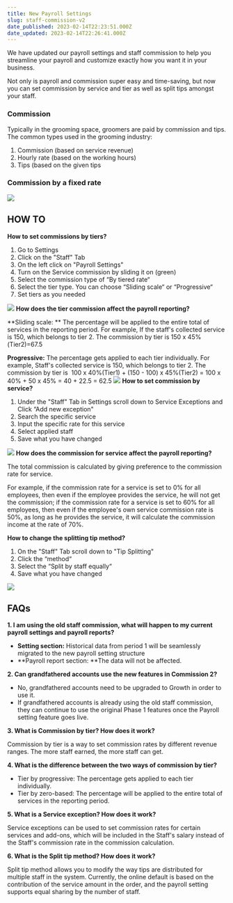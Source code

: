 ```yaml
---
title: New Payroll Settings
slug: staff-commission-v2
date_published: 2023-02-14T22:23:51.000Z
date_updated: 2023-02-14T22:26:41.000Z
---
```


We have updated our payroll settings and staff commission to help you streamline your payroll and customize exactly how you want it in your business. 

Not only is payroll and commission super easy and time-saving, but now you can set commission by service and tier as well as split tips amongst your staff. 

### Commission

Typically in the grooming space, groomers are paid by commission and tips. The common types used in the grooming industry:

1. Commission (based on service revenue)
2. Hourly rate (based on the working hours)
3. Tips (based on the given tips

### Commission by a fixed rate
![](__GHOST_URL__/content/images/2023/02/ccd801eb-aa9a-4497-9b74-d5253f57daba.png)
## HOW TO

**How to set commissions by tiers?**

1. Go to Settings
2. Click on the "Staff" Tab 
3. On the left click on "Payroll Settings"
4. Turn on the Service commission by sliding it on (green)
5. Select the commission type of “By tiered rate“
6. Select the tier type. You can choose “Sliding scale“ or “Progressive“
7. Set tiers as you needed

![](__GHOST_URL__/content/images/2023/02/commission-by-tier_gif-3.gif)
**How does the tier commission affect the payroll reporting?**

**Sliding scale: **
The percentage will be applied to the entire total of services in the reporting period.
For example, If the staff's collected service is 150, which belongs to tier 2. The commission by tier is 150 x 45%(Tier2)=67.5

**Progressive:**
The percentage gets applied to each tier individually.
For example, Staff's collected service is 150, which belongs to tier 2. The commission by tier is  100 x 40%(Tier1) + (150 - 100) x 45%(Tier2) = 100 x 40% + 50 x 45% = 40 + 22.5 = 62.5
![](__GHOST_URL__/content/images/2023/02/Flowchart---2023-02-08T164453.107-20230208-084453.jpg)
**How to set commission by service?**

1. Under the "Staff" Tab in Settings scroll down to Service Exceptions and Click “Add new exception" 
2. Search the specific service
3. Input the specific rate for this service
4. Select applied staff
5. Save what you have changed

![](__GHOST_URL__/content/images/2023/02/Specific-service-commission_gif.gif)
**How does the commission for service affect the payroll reporting?**

The total commission is calculated by giving preference to the commission rate for service.

For example, if the commission rate for a service is set to 0% for all employees, then even if the employee provides the service, he will not get the commission; if the commission rate for a service is set to 60% for all employees, then even if the employee's own service commission rate is 50%, as long as he provides the service, it will calculate the commission income at the rate of 70%.

**How to change the splitting tip method?**

1. On the "Staff" Tab scroll down to "Tip Splitting"
2. Click the “method“
3. Select the “Split by staff equally“
4. Save what you have changed

![](__GHOST_URL__/content/images/2023/02/Tip-spliting_gif.gif)
## FAQs

**1. I am using the old staff commission, what will happen to my current payroll settings and payroll reports?**

- **Setting section:** Historical data from period 1 will be seamlessly migrated to the new payroll setting structure
- **Payroll report section: **The data will not be affected.

**2. Can grandfathered accounts use the new features in Commission 2?**

- No, grandfathered accounts need to be upgraded to Growth in order to use it.
- If grandfathered accounts is already using the old staff commission, they can continue to use the original Phase 1 features once the Payroll setting feature goes live.

**3. What is Commission by tier? How does it work?**

Commission by tier is a way to set commission rates by different revenue ranges. The more staff earned, the more staff can get.

**4. What is the difference between the two ways of commission by tier?**

- Tier by progressive: The percentage gets applied to each tier individually.
- Tier by zero-based: The percentage will be applied to the entire total of services in the reporting period.

**5. What is a Service exception? How does it work?**

Service exceptions can be used to set commission rates for certain services and add-ons, which will be included in the Staff's salary instead of the Staff's commission rate in the commission calculation.

**6. What is the Split tip method? How does it work?**

Split tip method allows you to modify the way tips are distributed for multiple staff in the system. Currently, the online default is based on the contribution of the service amount in the order, and the payroll setting supports equal sharing by the number of staff.
